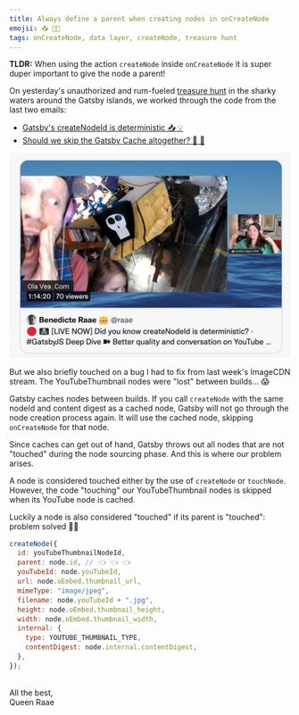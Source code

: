 ```yaml
---
title: Always define a parent when creating nodes in onCreateNode
emojii: 📥 👩‍👧
tags: onCreateNode, data layer, createNode, treasure hunt
---
```


**TLDR:** When using the action `createNode` inside `onCreateNode` it is super duper important to give the node a parent!

On yesterday's unauthorized and rum-fueled [treasure hunt](https://youtu.be/SWumzHLEpYA) in the sharky waters around the Gatsby islands, we worked through the code from the last two emails:

- [Gatsby's createNodeId is deterministic 📥 💡](/emails/2022-03-30-deterministic/)
- [Should we skip the Gatsby Cache altogether? 🛑 🔄](/emails/2022-03-31-skip-cache/)

[![Screengrab of stream](./youtube-screengrab.jpg)](https://youtu.be/SWumzHLEpYA)

But we also briefly touched on a bug I had to fix from last week's ImageCDN stream. The YouTubeThumbnail nodes were "lost" between builds... 😱

Gatsby caches nodes between builds. If you call `createNode` with the same nodeId and content digest as a cached node, Gatsby will not go through the node creation process again. It will use the cached node, skipping `onCreateNode` for that node.

Since caches can get out of hand, Gatsby throws out all nodes that are not "touched" during the node sourcing phase. And this is where our problem arises.

A node is considered touched either by the use of `createNode` or `touchNode`. However, the code "touching" our YouTubeThumbnail nodes is skipped when its YouTube node is cached.

Luckily a node is also considered "touched" if its parent is "touched": problem solved 👩‍👧

```js
createNode({
  id: youTubeThumbnailNodeId,
  parent: node.id, // 👈 👈 👈
  youTubeId: node.youTubeId,
  url: node.oEmbed.thumbnail_url,
  mimeType: "image/jpeg",
  filename: node.youTubeId + ".jpg",
  height: node.oEmbed.thumbnail_height,
  width: node.oEmbed.thumbnail_width,
  internal: {
    type: YOUTUBE_THUMBNAIL_TYPE,
    contentDigest: node.internal.contentDigest,
  },
});
```

&nbsp;  
All the best,  
Queen Raae
